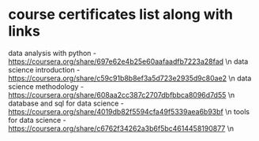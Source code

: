 # course certificates list along with links
data analysis with python - https://coursera.org/share/697e62e4b25e60aafaadfb7223a28fad \n
data science introduction - https://coursera.org/share/c59c91b8b8ef3a5d723e2935d9c80ae2 \n
data science methodology - https://coursera.org/share/608aa2cc387c2707dbfbbca8096d7d55 \n
database and sql for data science - https://coursera.org/share/4019db82f5594cfa49f5339aea6b93bf \n
tools for data science - https://coursera.org/share/c6762f34262a3b6f5bc4614458190877 \n
